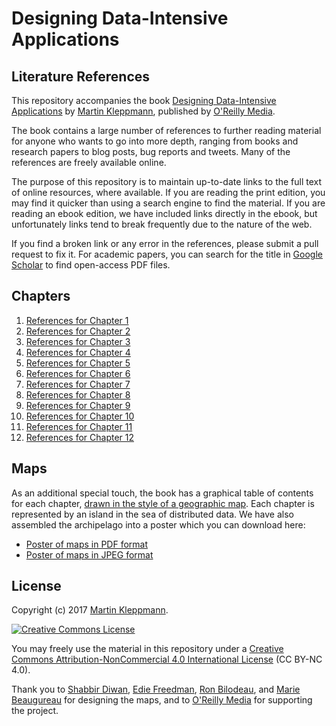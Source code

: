 Designing Data-Intensive Applications
=====================================

Literature References
---------------------

This repository accompanies the book [Designing Data-Intensive Applications](http://dataintensive.net/)
by [Martin Kleppmann](http://martin.kleppmann.com/), published by
[O'Reilly Media](http://shop.oreilly.com/product/0636920032175.do).

The book contains a large number of references to further reading material for anyone who wants to
go into more depth, ranging from books and research papers to blog posts, bug reports and tweets.
Many of the references are freely available online.

The purpose of this repository is to maintain up-to-date links to the full text of online resources,
where available. If you are reading the print edition, you may find it quicker than using a search
engine to find the material. If you are reading an ebook edition, we have included links directly in
the ebook, but unfortunately links tend to break frequently due to the nature of the web.

If you find a broken link or any error in the references, please submit a pull request to fix it.
For academic papers, you can search for the title in [Google Scholar](https://scholar.google.co.uk/)
to find open-access PDF files.

Chapters
--------

1.  [References for Chapter  1](https://github.com/ept/ddia-references/blob/master/chapter-01-refs.md)
2.  [References for Chapter  2](https://github.com/ept/ddia-references/blob/master/chapter-02-refs.md)
3.  [References for Chapter  3](https://github.com/ept/ddia-references/blob/master/chapter-03-refs.md)
4.  [References for Chapter  4](https://github.com/ept/ddia-references/blob/master/chapter-04-refs.md)
5.  [References for Chapter  5](https://github.com/ept/ddia-references/blob/master/chapter-05-refs.md)
6.  [References for Chapter  6](https://github.com/ept/ddia-references/blob/master/chapter-06-refs.md)
7.  [References for Chapter  7](https://github.com/ept/ddia-references/blob/master/chapter-07-refs.md)
8.  [References for Chapter  8](https://github.com/ept/ddia-references/blob/master/chapter-08-refs.md)
9.  [References for Chapter  9](https://github.com/ept/ddia-references/blob/master/chapter-09-refs.md)
10. [References for Chapter 10](https://github.com/ept/ddia-references/blob/master/chapter-10-refs.md)
11. [References for Chapter 11](https://github.com/ept/ddia-references/blob/master/chapter-11-refs.md)
12. [References for Chapter 12](https://github.com/ept/ddia-references/blob/master/chapter-12-refs.md)

Maps
----

As an additional special touch, the book has a graphical table of contents for each chapter,
[drawn in the style of a geographic map](https://www.oreilly.com/ideas/drawing-a-map-of-distributed-data-systems).
Each chapter is represented by an island in the sea of distributed data. We have also assembled
the archipelago into a poster which you can download here:

* [Poster of maps in PDF format](https://github.com/ept/ddia-references/blob/master/ddia-poster.pdf)
* [Poster of maps in JPEG format](https://github.com/ept/ddia-references/blob/master/ddia-poster.jpg)

License
-------

Copyright (c) 2017 [Martin Kleppmann](http://martin.kleppmann.com/).

<a rel="license" href="http://creativecommons.org/licenses/by-nc/4.0/"><img alt="Creative Commons License" style="border-width:0" src="https://i.creativecommons.org/l/by-nc/4.0/88x31.png" /></a>

You may freely use the material in this repository under a
<a rel="license" href="http://creativecommons.org/licenses/by-nc/4.0/">Creative Commons
Attribution-NonCommercial 4.0 International License</a> (CC BY-NC 4.0).

Thank you to
[Shabbir Diwan](http://shabbirdiwan.com/),
[Edie Freedman](http://www.ediefreedman.com/),
[Ron Bilodeau](http://www.oreilly.com/pub/au/3771), and
[Marie Beaugureau](https://twitter.com/cmariebeau)
for designing the maps, and to [O'Reilly Media](https://www.oreilly.com/) for supporting the project.
